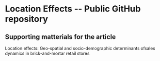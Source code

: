 # Location Effects -- Public GitHub repository

## Supporting matterials for the article 

 Location effects: Geo-spatial and socio-demographic determinants ofsales dynamics in brick-and-mortar retail stores
